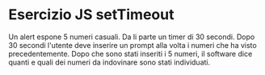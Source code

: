 # Esercizio JS setTimeout
Un alert espone 5 numeri casuali. Da li parte un timer di 30 secondi. Dopo 30 secondi l'utente deve inserire un prompt alla volta i numeri che ha visto precedentemente. Dopo che sono stati inseriti i 5 numeri, il software dice quanti e quali dei numeri da indovinare sono stati individuati.
